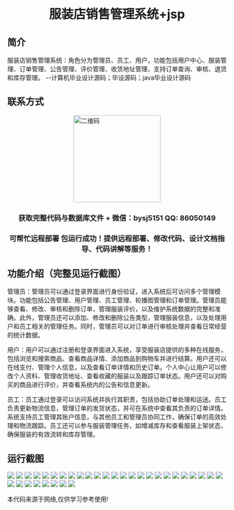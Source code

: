 <p><h1 align="center">服装店销售管理系统+jsp</h1></p>

## 简介
服装店销售管理系统：角色分为管理员、员工、用户，功能包括用户中心、服装管理、订单管理、公告管理、评价管理、收货地址管理，支持订单查询、审核、退货和库存管理。    --计算机毕业设计源码；毕设源码；java毕业设计源码


## 联系方式
<img src="https://bs-1329754181.cos.ap-shanghai.myqcloud.com/wx.jpg" alt="二维码" style="display: block; margin: 0 auto;" width="200px">
<p><h3 align="center">获取完整代码与数据库文件 + 微信：bysj5151 QQ: 86050149</h3></p>
<p><h3 align="center">可帮忙远程部署 包运行成功！提供远程部署、修改代码、设计文档指导、代码讲解等服务！</h3></p>

## 功能介绍（完整见运行截图）
管理员：管理员可以通过登录界面进行身份验证，进入系统后可访问多个管理模块。功能包括公告管理、用户管理、员工管理、轮播图管理和订单管理。管理员能够查看、修改、审核和删除订单，管理服装评价，以及维护系统数据的完整和准确。此外，管理员还可以添加、修改和删除公告类型，管理服装信息，以及处理用户和员工相关的管理任务。同时，管理员可以对订单进行审核处理并查看日常经营的统计数据。

用户：用户可以通过注册和登录界面进入系统，享受服装店提供的多种在线服务，包括浏览和搜索商品、查看商品详情、添加商品到购物车并进行结算。用户还可以在线支付、管理个人信息，以及查看订单详情和历史订单。个人中心让用户可以修改个人资料、管理收货地址、查看收藏的服装以及跟踪订单状态。用户还可以对购买的商品进行评价，并查看系统内的公告和信息更新。

员工：员工通过登录可以访问系统并执行其职责，包括协助订单处理和运送。员工负责更新物流信息，管理订单的发货状态，并可在系统中查看其负责的订单详情。系统支持员工管理其账户信息，与其他员工和管理员协同工作，确保订单的高效处理和物流跟踪。员工还可以参与服装管理任务，如增减库存和查看服装上架状态，确保服装的有效流转和库存管理。


## 运行截图
![](https://bs-1329754181.cos.ap-shanghai.myqcloud.com/ssm/ClothingStoreSalesManagementSystemJsp/img/001.jpg)
![](https://bs-1329754181.cos.ap-shanghai.myqcloud.com/ssm/ClothingStoreSalesManagementSystemJsp/img/002.jpg)
![](https://bs-1329754181.cos.ap-shanghai.myqcloud.com/ssm/ClothingStoreSalesManagementSystemJsp/img/003.jpg)
![](https://bs-1329754181.cos.ap-shanghai.myqcloud.com/ssm/ClothingStoreSalesManagementSystemJsp/img/004.jpg)
![](https://bs-1329754181.cos.ap-shanghai.myqcloud.com/ssm/ClothingStoreSalesManagementSystemJsp/img/005.jpg)
![](https://bs-1329754181.cos.ap-shanghai.myqcloud.com/ssm/ClothingStoreSalesManagementSystemJsp/img/006.jpg)
![](https://bs-1329754181.cos.ap-shanghai.myqcloud.com/ssm/ClothingStoreSalesManagementSystemJsp/img/007.jpg)
![](https://bs-1329754181.cos.ap-shanghai.myqcloud.com/ssm/ClothingStoreSalesManagementSystemJsp/img/008.jpg)
![](https://bs-1329754181.cos.ap-shanghai.myqcloud.com/ssm/ClothingStoreSalesManagementSystemJsp/img/009.jpg)
![](https://bs-1329754181.cos.ap-shanghai.myqcloud.com/ssm/ClothingStoreSalesManagementSystemJsp/img/010.jpg)
![](https://bs-1329754181.cos.ap-shanghai.myqcloud.com/ssm/ClothingStoreSalesManagementSystemJsp/img/011.jpg)
![](https://bs-1329754181.cos.ap-shanghai.myqcloud.com/ssm/ClothingStoreSalesManagementSystemJsp/img/012.jpg)
![](https://bs-1329754181.cos.ap-shanghai.myqcloud.com/ssm/ClothingStoreSalesManagementSystemJsp/img/013.jpg)
![](https://bs-1329754181.cos.ap-shanghai.myqcloud.com/ssm/ClothingStoreSalesManagementSystemJsp/img/014.jpg)
![](https://bs-1329754181.cos.ap-shanghai.myqcloud.com/ssm/ClothingStoreSalesManagementSystemJsp/img/015.jpg)
![](https://bs-1329754181.cos.ap-shanghai.myqcloud.com/ssm/ClothingStoreSalesManagementSystemJsp/img/016.jpg)
![](https://bs-1329754181.cos.ap-shanghai.myqcloud.com/ssm/ClothingStoreSalesManagementSystemJsp/img/017.jpg)
![](https://bs-1329754181.cos.ap-shanghai.myqcloud.com/ssm/ClothingStoreSalesManagementSystemJsp/img/018.jpg)
![](https://bs-1329754181.cos.ap-shanghai.myqcloud.com/ssm/ClothingStoreSalesManagementSystemJsp/img/019.jpg)
![](https://bs-1329754181.cos.ap-shanghai.myqcloud.com/ssm/ClothingStoreSalesManagementSystemJsp/img/020.jpg)
![](https://bs-1329754181.cos.ap-shanghai.myqcloud.com/ssm/ClothingStoreSalesManagementSystemJsp/img/021.jpg)
![](https://bs-1329754181.cos.ap-shanghai.myqcloud.com/ssm/ClothingStoreSalesManagementSystemJsp/img/022.jpg)
![](https://bs-1329754181.cos.ap-shanghai.myqcloud.com/ssm/ClothingStoreSalesManagementSystemJsp/img/023.jpg)
![](https://bs-1329754181.cos.ap-shanghai.myqcloud.com/ssm/ClothingStoreSalesManagementSystemJsp/img/024.jpg)
![](https://bs-1329754181.cos.ap-shanghai.myqcloud.com/ssm/ClothingStoreSalesManagementSystemJsp/img/025.jpg)
![](https://bs-1329754181.cos.ap-shanghai.myqcloud.com/ssm/ClothingStoreSalesManagementSystemJsp/img/026.jpg)
![](https://bs-1329754181.cos.ap-shanghai.myqcloud.com/ssm/ClothingStoreSalesManagementSystemJsp/img/027.jpg)
![](https://bs-1329754181.cos.ap-shanghai.myqcloud.com/ssm/ClothingStoreSalesManagementSystemJsp/img/028.jpg)
![](https://bs-1329754181.cos.ap-shanghai.myqcloud.com/ssm/ClothingStoreSalesManagementSystemJsp/img/029.jpg)
![](https://bs-1329754181.cos.ap-shanghai.myqcloud.com/ssm/ClothingStoreSalesManagementSystemJsp/img/030.jpg)
![](https://bs-1329754181.cos.ap-shanghai.myqcloud.com/ssm/ClothingStoreSalesManagementSystemJsp/img/031.jpg)
![](https://bs-1329754181.cos.ap-shanghai.myqcloud.com/ssm/ClothingStoreSalesManagementSystemJsp/img/032.jpg)
![](https://bs-1329754181.cos.ap-shanghai.myqcloud.com/ssm/ClothingStoreSalesManagementSystemJsp/img/033.jpg)

<p>本代码来源于网络,仅供学习参考使用!</p>
